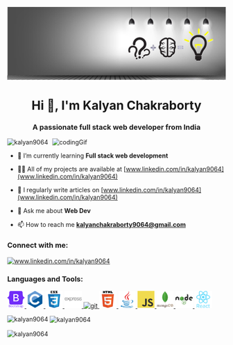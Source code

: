 ![logo](https://github.com/Kalyan9064/Kalyan9064/blob/main/Background.jpg)
<h1 align="center">Hi 👋, I'm Kalyan Chakraborty</h1>
<h3 align="center">A passionate full stack web developer from India</h3>

<img align="right" alt="codingGif" width="400" src="https://user-images.githubusercontent.com/55389276/140866485-8fb1c876-9a8f-4d6a-98dc-08c4981eaf70.gif">

<p align="left"> <img src="https://komarev.com/ghpvc/?username=kalyan9064&label=Profile%20views&color=0e75b6&style=flat" alt="kalyan9064" /> </p>

- 🌱 I’m currently learning **Full stack web development**

- 👨‍💻 All of my projects are available at [www.linkedin.com/in/kalyan9064](www.linkedin.com/in/kalyan9064)

- 📝 I regularly write articles on [www.linkedin.com/in/kalyan9064](www.linkedin.com/in/kalyan9064)

- 💬 Ask me about **Web Dev**

- 📫 How to reach me **kalyanchakraborty9064@gmail.com**

<h3 align="left">Connect with me:</h3>
<p align="left">
<a href="https://linkedin.com/in/www.linkedin.com/in/kalyan9064" target="blank"><img align="center" src="https://raw.githubusercontent.com/rahuldkjain/github-profile-readme-generator/master/src/images/icons/Social/linked-in-alt.svg" alt="www.linkedin.com/in/kalyan9064" height="30" width="40" /></a>
</p>

<h3 align="left">Languages and Tools:</h3>
<p align="left"> <a href="https://getbootstrap.com" target="_blank" rel="noreferrer"> <img src="https://raw.githubusercontent.com/devicons/devicon/master/icons/bootstrap/bootstrap-plain-wordmark.svg" alt="bootstrap" width="40" height="40"/> </a> <a href="https://www.cprogramming.com/" target="_blank" rel="noreferrer"> <img src="https://raw.githubusercontent.com/devicons/devicon/master/icons/c/c-original.svg" alt="c" width="40" height="40"/> </a> <a href="https://www.w3schools.com/css/" target="_blank" rel="noreferrer"> <img src="https://raw.githubusercontent.com/devicons/devicon/master/icons/css3/css3-original-wordmark.svg" alt="css3" width="40" height="40"/> </a> <a href="https://expressjs.com" target="_blank" rel="noreferrer"> <img src="https://raw.githubusercontent.com/devicons/devicon/master/icons/express/express-original-wordmark.svg" alt="express" width="40" height="40"/> </a> <a href="https://git-scm.com/" target="_blank" rel="noreferrer"> <img src="https://www.vectorlogo.zone/logos/git-scm/git-scm-icon.svg" alt="git" width="40" height="40"/> </a> <a href="https://www.w3.org/html/" target="_blank" rel="noreferrer"> <img src="https://raw.githubusercontent.com/devicons/devicon/master/icons/html5/html5-original-wordmark.svg" alt="html5" width="40" height="40"/> </a> <a href="https://www.java.com" target="_blank" rel="noreferrer"> <img src="https://raw.githubusercontent.com/devicons/devicon/master/icons/java/java-original.svg" alt="java" width="40" height="40"/> </a> <a href="https://developer.mozilla.org/en-US/docs/Web/JavaScript" target="_blank" rel="noreferrer"> <img src="https://raw.githubusercontent.com/devicons/devicon/master/icons/javascript/javascript-original.svg" alt="javascript" width="40" height="40"/> </a> <a href="https://www.mongodb.com/" target="_blank" rel="noreferrer"> <img src="https://raw.githubusercontent.com/devicons/devicon/master/icons/mongodb/mongodb-original-wordmark.svg" alt="mongodb" width="40" height="40"/> </a> <a href="https://nodejs.org" target="_blank" rel="noreferrer"> <img src="https://raw.githubusercontent.com/devicons/devicon/master/icons/nodejs/nodejs-original-wordmark.svg" alt="nodejs" width="40" height="40"/> </a> <a href="https://reactjs.org/" target="_blank" rel="noreferrer"> <img src="https://raw.githubusercontent.com/devicons/devicon/master/icons/react/react-original-wordmark.svg" alt="react" width="40" height="40"/> </a> </p>

<p><img align="left" src="https://github-readme-stats.vercel.app/api/top-langs?username=kalyan9064&show_icons=true&locale=en&layout=compact" alt="kalyan9064" /></p>

<p>&nbsp;<img align="center" src="https://github-readme-stats.vercel.app/api?username=kalyan9064&show_icons=true&locale=en" alt="kalyan9064" /></p>

<p><img align="center" src="https://github-readme-streak-stats.herokuapp.com/?user=kalyan9064&" alt="kalyan9064" /></p>
